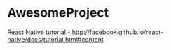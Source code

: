 # AwesomeProject
React Native tutorial - http://facebook.github.io/react-native/docs/tutorial.html#content
